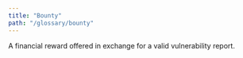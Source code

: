 ```yaml
---
title: "Bounty"
path: "/glossary/bounty"
---
```


A financial reward offered in exchange for a valid vulnerability report.
